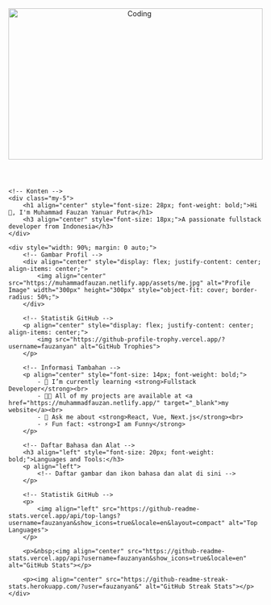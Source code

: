 <!-- Ini adalah contoh README.md -->

<!DOCTYPE html>
<html lang="en">
<head>
    <meta charset="UTF-8">
    <meta name="viewport" content="width=device-width, initial-scale=1.0">
    <title>GitHub README Style</title>
    <!-- Tambahkan tautan ke berkas CSS eksternal jika diperlukan -->
    <!-- <link rel="stylesheet" href="style.css"> -->
</head>
<body>
    <!-- Header -->
    <header>
        <img src="https://mir-s3-cdn-cf.behance.net/project_modules/fs/22b22287602523.5dbd29081561d.gif" alt="Coding" width="100%" height="300px" style="object-fit: cover;">
    </header>

    <!-- Konten -->
    <div class="my-5">
        <h1 align="center" style="font-size: 28px; font-weight: bold;">Hi 👋, I'm Muhammad Fauzan Yanuar Putra</h1>
        <h3 align="center" style="font-size: 18px;">A passionate fullstack developer from Indonesia</h3>
    </div>
    
    <div style="width: 90%; margin: 0 auto;">
        <!-- Gambar Profil -->
        <div align="center" style="display: flex; justify-content: center; align-items: center;">
            <img align="center" src="https://muhammadfauzan.netlify.app/assets/me.jpg" alt="Profile Image" width="300px" height="300px" style="object-fit: cover; border-radius: 50%;">
        </div>

        <!-- Statistik GitHub -->
        <p align="center" style="display: flex; justify-content: center; align-items: center;">
            <img src="https://github-profile-trophy.vercel.app/?username=fauzanyan" alt="GitHub Trophies">
        </p>

        <!-- Informasi Tambahan -->
        <p align="center" style="font-size: 14px; font-weight: bold;">
            - 🌱 I’m currently learning <strong>Fullstack Developer</strong><br>
            - 👨‍💻 All of my projects are available at <a href="https://muhammadfauzan.netlify.app/" target="_blank">my website</a><br>
            - 💬 Ask me about <strong>React, Vue, Next.js</strong><br>
            - ⚡ Fun fact: <strong>I am Funny</strong>
        </p>

        <!-- Daftar Bahasa dan Alat -->
        <h3 align="left" style="font-size: 20px; font-weight: bold;">Languages and Tools:</h3>
        <p align="left">
            <!-- Daftar gambar dan ikon bahasa dan alat di sini -->
        </p>
        
        <!-- Statistik GitHub -->
        <p>
            <img align="left" src="https://github-readme-stats.vercel.app/api/top-langs?username=fauzanyan&show_icons=true&locale=en&layout=compact" alt="Top Languages">
        </p>
        
        <p>&nbsp;<img align="center" src="https://github-readme-stats.vercel.app/api?username=fauzanyan&show_icons=true&locale=en" alt="GitHub Stats"></p>
        
        <p><img align="center" src="https://github-readme-streak-stats.herokuapp.com/?user=fauzanyan&" alt="GitHub Streak Stats"></p>
    </div>
</body>
</html>

